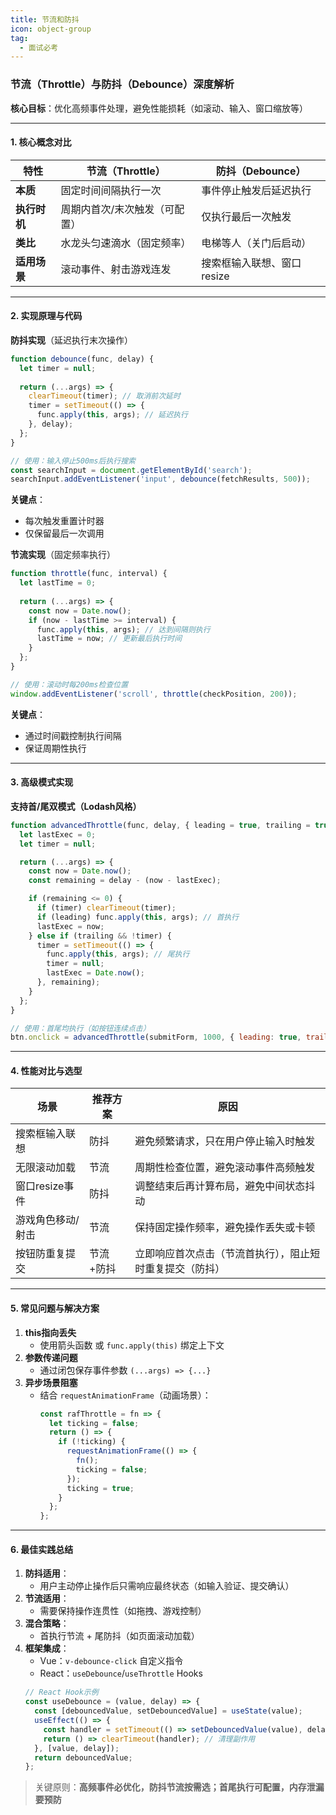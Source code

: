 ```yaml
---
title: 节流和防抖
icon: object-group
tag:
  - 面试必考
---
```


### 节流（Throttle）与防抖（Debounce）深度解析  
**核心目标**：优化高频事件处理，避免性能损耗（如滚动、输入、窗口缩放等）

---

#### 1. **核心概念对比**  
| **特性**       | 节流（Throttle）                  | 防抖（Debounce）                |
|----------------|-----------------------------------|---------------------------------|
| **本质**       | 固定时间间隔执行一次              | 事件停止触发后延迟执行          |
| **执行时机**   | 周期内首次/末次触发（可配置）     | 仅执行最后一次触发              |
| **类比**       | 水龙头匀速滴水（固定频率）        | 电梯等人（关门后启动）          |
| **适用场景**   | 滚动事件、射击游戏连发            | 搜索框输入联想、窗口resize      |

---

#### 2. **实现原理与代码**  
**防抖实现**（延迟执行末次操作）  
```javascript
function debounce(func, delay) {
  let timer = null;
  
  return (...args) => {
    clearTimeout(timer); // 取消前次延时
    timer = setTimeout(() => {
      func.apply(this, args); // 延迟执行
    }, delay);
  };
}

// 使用：输入停止500ms后执行搜索
const searchInput = document.getElementById('search');
searchInput.addEventListener('input', debounce(fetchResults, 500));
```
**关键点**：  
- 每次触发重置计时器  
- 仅保留最后一次调用  

**节流实现**（固定频率执行）  
```javascript
function throttle(func, interval) {
  let lastTime = 0;
  
  return (...args) => {
    const now = Date.now();
    if (now - lastTime >= interval) { 
      func.apply(this, args); // 达到间隔则执行
      lastTime = now; // 更新最后执行时间
    }
  };
}

// 使用：滚动时每200ms检查位置
window.addEventListener('scroll', throttle(checkPosition, 200));
```
**关键点**：  
- 通过时间戳控制执行间隔  
- 保证周期性执行  

---

#### 3. **高级模式实现**  
**支持首/尾双模式（Lodash风格）**  
```javascript
function advancedThrottle(func, delay, { leading = true, trailing = true }) {
  let lastExec = 0;
  let timer = null;

  return (...args) => {
    const now = Date.now();
    const remaining = delay - (now - lastExec);

    if (remaining <= 0) {
      if (timer) clearTimeout(timer);
      if (leading) func.apply(this, args); // 首执行
      lastExec = now;
    } else if (trailing && !timer) {
      timer = setTimeout(() => {
        func.apply(this, args); // 尾执行
        timer = null;
        lastExec = Date.now();
      }, remaining);
    }
  };
}

// 使用：首尾均执行（如按钮连续点击）
btn.onclick = advancedThrottle(submitForm, 1000, { leading: true, trailing: true });
```

---

#### 4. **性能对比与选型**  
| **场景**               | 推荐方案   | 原因                                                                 |
|------------------------|------------|----------------------------------------------------------------------|
| 搜索框输入联想         | 防抖       | 避免频繁请求，只在用户停止输入时触发                                 |
| 无限滚动加载           | 节流       | 周期性检查位置，避免滚动事件高频触发                                 |
| 窗口resize事件         | 防抖       | 调整结束后再计算布局，避免中间状态抖动                               |
| 游戏角色移动/射击      | 节流       | 保持固定操作频率，避免操作丢失或卡顿                                 |
| 按钮防重复提交         | 节流+防抖  | 立即响应首次点击（节流首执行），阻止短时重复提交（防抖）             |

---

#### 5. **常见问题与解决方案**  
1. **this指向丢失**  
   - 使用箭头函数 或 `func.apply(this)` 绑定上下文  
2. **参数传递问题**  
   - 通过闭包保存事件参数 `(...args) => {...}`  
3. **异步场景阻塞**  
   - 结合 `requestAnimationFrame`（动画场景）：  
     ```javascript
     const rafThrottle = fn => {
       let ticking = false;
       return () => {
         if (!ticking) {
           requestAnimationFrame(() => {
             fn();
             ticking = false;
           });
           ticking = true;
         }
       };
     };
     ```

---

#### 6. **最佳实践总结**  
1. **防抖适用**：  
   - 用户主动停止操作后只需响应最终状态（如输入验证、提交确认）  
2. **节流适用**：  
   - 需要保持操作连贯性（如拖拽、游戏控制）  
3. **混合策略**：  
   - 首执行节流 + 尾防抖（如页面滚动加载）  
4. **框架集成**：  
   - Vue：`v-debounce-click` 自定义指令  
   - React：`useDebounce`/`useThrottle` Hooks  
   ```javascript
   // React Hook示例
   const useDebounce = (value, delay) => {
     const [debouncedValue, setDebouncedValue] = useState(value);
     useEffect(() => {
       const handler = setTimeout(() => setDebouncedValue(value), delay);
       return () => clearTimeout(handler); // 清理副作用
     }, [value, delay]);
     return debouncedValue;
   };
   ```

> 关键原则：**高频事件必优化，防抖节流按需选；首尾执行可配置，内存泄漏要预防**